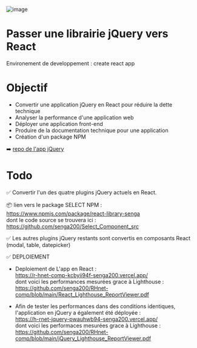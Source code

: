 ![image](https://user.oc-static.com/upload/2020/08/14/15974125765772_image2.jpg)


# Passer une librairie jQuery vers React 
Environement de developpement : create react app  

# Objectif 
* Convertir une application jQuery en React pour réduire la dette technique  
* Analyser la performance d'une application web  
* Déployer une application front-end  
* Produire de la documentation technique pour une application  
* Création d'un package NPM  
 

➡️ [repo de l'app jQuery](https://github.com/OpenClassrooms-Student-Center/P12_Front-end)

# Todo

✅ Convertir l'un des quatre plugins jQuery actuels en React.   

📦 lien vers le package SELECT NPM  : https://www.npmjs.com/package/react-library-senga  
dont le code source se trouvera ici : https://github.com/senga200/Select_Component_src  

  
✅ Les autres plugins jQuery restants sont convertis en composants React (modal, table, datepicker)  


  
✅ DEPLOIEMENT  

  - Deploiement de L'app en React :    
https://r-hnet-comp-kcbyii94f-senga200.vercel.app/  
dont voici les performances mesurées grace à Lighthouse :  
https://github.com/senga200/RHnet-comp/blob/main/React_Lighthouse_ReportViewer.pdf  

  - Afin de tester les performances dans des conditions identiques, l'application en jQuery a également été déployée :  
https://h-rnet-jquery-pwauhwb94-senga200.vercel.app/  
dont voici les performaces mesurées grace à Lighthouse : 
https://github.com/senga200/RHnet-comp/blob/main/jQuery_Lighthouse_ReportViewer.pdf







